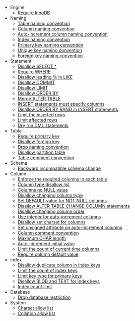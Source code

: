 - Engine
  - [Require InnoDB](/docs/sql-review/review-rules/supported-rules#engine.mysql.use-innodb)
- Naming
  - [Table naming convention](/docs/sql-review/review-rules/supported-rules#naming.table)
  - [Column naming convention](/docs/sql-review/review-rules/supported-rules#naming.column)
  - [Auto-increment column naming convention](/docs/sql-review/review-rules/supported-rules#naming.column.auto-increment)
  - [Index naming convention](/docs/sql-review/review-rules/supported-rules#naming.index.idx)
  - [Primary key naming convention](/docs/sql-review/review-rules/supported-rules#naming.index.pk)
  - [Unique key naming convention](/docs/sql-review/review-rules/supported-rules#naming.index.uk)
  - [Foreign key naming convention](/docs/sql-review/review-rules/supported-rules#naming.index.fk)
- Statement
  - [Disallow SELECT \*](/docs/sql-review/review-rules/supported-rules#statement.select.no-select-all)
  - [Require WHERE](/docs/sql-review/review-rules/supported-rules#statement.where.require)
  - [Disallow leading % in LIKE](/docs/sql-review/review-rules/supported-rules#statement.where.no-leading-wildcard-like)
  - [Disallow COMMIT](/docs/sql-review/review-rules/supported-rules#statement.disallow-commit)
  - [Disallow LIMIT](/docs/sql-review/review-rules/supported-rules#statement.disallow-limit)
  - [Disallow ORDER BY](/docs/sql-review/review-rules/supported-rules#statement.disallow-order-by)
  - [Merge ALTER TABLE](/docs/sql-review/review-rules/supported-rules#statement.merge-alter-table)
  - [INSERT statements must specify columns](/docs/sql-review/review-rules/supported-rules#statement.insert.must-specify-column)
  - [Disallow ORDER BY RAND in INSERT statements](/docs/sql-review/review-rules/supported-rules#statement.insert.disallow-order-by-rand)
  - [Limit the inserted rows](/docs/sql-review/review-rules/supported-rules#statement.insert.row-limit)
  - [Limit affected rows](/docs/sql-review/review-rules/supported-rules#statement.affected-row-limit)
  - [Dry run DML statements](/docs/sql-review/review-rules/supported-rules#statement.dml-dry-run)
- Table
  - [Require primary key](/docs/sql-review/review-rules/supported-rules#table.require-pk)
  - [Disallow foreign key](/docs/sql-review/review-rules/supported-rules#table.no-foreign-key)
  - [Drop naming convention](/docs/sql-review/review-rules/supported-rules#table.drop-naming-convention)
  - [Disallow partition table](/docs/sql-review/review-rules/supported-rules#table.disallow-partition)
  - [Table comment convention](/docs/sql-review/review-rules/supported-rules#table.comment)
- Schema
  - [Backward incompatible schema change](/docs/sql-review/review-rules/supported-rules#schema.backward-compatibility)
- Column
  - [Enforce the required columns in each table](/docs/sql-review/review-rules/supported-rules#column.required)
  - [Column type disallow list](/docs/sql-review/review-rules/supported-rules#column.disallow-list)
  - [Columns no NULL value](/docs/sql-review/review-rules/supported-rules#column.no-null)
  - [Disallow changing column type](/docs/sql-review/review-rules/supported-rules#column.disallow-change-type)
  - [Set DEFAULT value for NOT NULL columns](/docs/sql-review/review-rules/supported-rules#column.set-default-for-not-null)
  - [Disallow ALTER TABLE CHANGE COLUMN statements](/docs/sql-review/review-rules/supported-rules#column.disallow-change)
  - [Disallow changing column order](/docs/sql-review/review-rules/supported-rules#column.disallow-changing-order)
  - [Use integer for auto-increment columns](/docs/sql-review/review-rules/supported-rules#column.auto-increment-must-integer)
  - [Disallow set charset for columns](/docs/sql-review/review-rules/supported-rules#column.disallow-set-charset)
  - [Set unsigned attribute on auto-increment columns](/docs/sql-review/review-rules/supported-rules#column.auto-increment-must-unsigned)
  - [Column comment convention](/docs/sql-review/review-rules/supported-rules#column.comment)
  - [Maximum CHAR length](/docs/sql-review/review-rules/supported-rules#column.maximum-character-length)
  - [Auto-increment initial value](/docs/sql-review/review-rules/supported-rules#column.auto-increment-initial-value)
  - [Limit the count of current time columns](/docs/sql-review/review-rules/supported-rules#column.current-time-count-limit)
  - [Require column default value](/docs/sql-review/review-rules/supported-rules#column.require-default)
- Index
  - [Disallow duplicate column in index keys](/docs/sql-review/review-rules/supported-rules#index.no-duplicate-column)
  - [Limit the count of index keys](/docs/sql-review/review-rules/supported-rules#index.key-number-limit)
  - [Limit key type for primary keys](/docs/sql-review/review-rules/supported-rules#index.pk-type-limit)
  - [Disallow BLOB and TEXT for index keys](/docs/sql-review/review-rules/supported-rules#index.type-no-blob)
  - [Index count limit](/docs/sql-review/review-rules/supported-rules#index.total-number-limit)
- Database
  - [Drop database restriction](/docs/sql-review/review-rules/supported-rules#database.drop-empty-database)
- System
  - [Charset allow list](/docs/sql-review/review-rules/supported-rules#system.charset.allowlist)
  - [Collation allow list](/docs/sql-review/review-rules/supported-rules#system.collation.allowlist)
